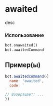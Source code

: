 # awaited
desc
### Использование
```php
bot.onawaited()
bot.awaitedCommand
```
## Пример(ы)

```javascript
bot.awaitedcommand({
  name: 'awaited',
  code: `
`
// Возвращает: ...
})
```